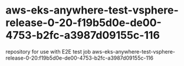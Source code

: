 # aws-eks-anywhere-test-vsphere-release-0-20-f19b5d0e-de00-4753-b2fc-a3987d09155c-116
repository for use with E2E test job aws-eks-anywhere-test-vsphere-release-0-20:f19b5d0e-de00-4753-b2fc-a3987d09155c-116
